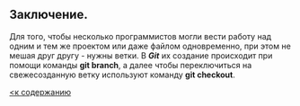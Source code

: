 ## Заключение.

Для того, чтобы несколько программистов могли вести работу над одним и тем же проектом или даже файлом одновременно, при этом не мешая друг другу - нужны ветки. В ***Git*** их создание происходит при помощи команды **git branch**, а далее чтобы переключиться на свежесозданную ветку используют команду **git checkout**. 

[<к содержанию](./readme.md)
